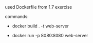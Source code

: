 used Dockerfile from 1.7 exercise 

commands:

- docker build . -t web-server

- docker run -p 8080:8080 web-server

